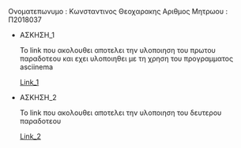 Ονοματεπωνυμο : Κωνσταντινος Θεοχαρακης
Αριθμος Μητρωου : Π2018037

- ΑΣΚΗΣΗ_1

  Το link που ακολουθει αποτελει την υλοποιηση του πρωτου παραδοτεου και εχει υλοποιηθει με τη χρηση του προγραμματος asciinema
  
  [Link_1](https://asciinema.org/a/IUJCTUkExAfhnfDAdxlRebBBX)
 
- ΑΣΚΗΣΗ_2

  Το link που ακολουθει αποτελει την υλοποιηση του δευτερου παραδοτεου
  
  [Link_2](https://asciinema.org/a/q3pQTFBZxIl3nTBFFkKUo3bDU)

